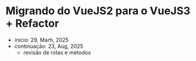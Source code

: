 # Migrando do VueJS2 para o VueJS3 + Refactor

- inicio: 29, Marh, 2025
- continuação: 23, Aug, 2025
  - revisão de rotas e metodos